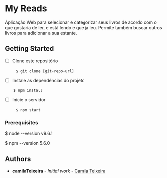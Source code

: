 # My Reads

Aplicação Web para selecionar e categorizar seus livros de acordo com o que gostaria de ler, e está lendo e que ja leu.
Permite também buscar outros livros para adicionar a sua estante.

## Getting Started

- [ ] Clone este repositório 

      ``` $ git clone [git-repo-url] ```
- [ ] Instale as dependências do projeto

      ``` $ npm install```
- [ ] Inicie o servidor

      ``` $ npm start ```
### Prerequisites

$ node --version
v9.6.1

$ npm --version
5.6.0


## Authors

* **camilaTeixeira** - *Initial work* - [Camila Teixeira](https://github.com//camilaTeixeira)


